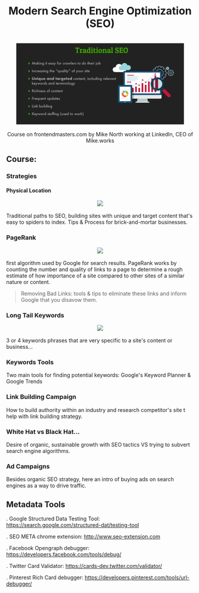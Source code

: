 <div align="center">
  <h1>Modern Search Engine Optimization (SEO)</h1>

  <br />

  <img src="./traditional-seo.jpg"/>

  <br />

  <p>Course on frontendmasters.com by Mike North working at LinkedIn, CEO of Mike.works</p>
</div>

## Course:

### Strategies

#### Physical Location

<div align="center">
  <img src="./physical.location.jpg"/>
</div>

Traditional paths to SEO, building sites with unique and target content that's easy to spiders to index. Tips & Process for brick-and-mortar businesses.

### PageRank

<div align="center">
  <img src="./physical.location.jpg"/>
</div>

first algorithm used by Google for search results. PageRank works by counting the number and quality of links to a page to determine a rough estimate of how importance of a site compared to other sites of a similar nature or content.

> Removing Bad Links: tools & tips to eliminate these links and inform Google that you disavow them.

### Long Tail Keywords

<div align="center">
  <img src="./physical.location.jpg"/>
</div>

3 or 4 keywords phrases that are very specific to a site's content or business...

### Keywords Tools

Two main tools for finding potential keywords: Google's Keyword Planner & Google Trends

### Link Building Campaign

How to build authority within an industry and research competitor's site t help with link building strategy.

### White Hat vs Black Hat...

Desire of organic, sustainable growth with SEO tactics VS trying to subvert search engine algorithms.

### Ad Campaigns

Besides organic SEO strategy, here an intro of buying ads on search engines as a way to drive traffic.

## Metadata Tools

. Google Structured Data Testing Tool: https://search.google.com/structured-dat/testing-tool

. SEO META chrome extension: http://www.seo-extension.com

. Facebook Opengraph debugger: https://developers.facebook.com/tools/debug/

. Twitter Card Validator: https://cards-dev.twitter.com/validator/

. Pinterest Rich Card debugger: https://developers.pinterest.com/tools/url-debugger/

